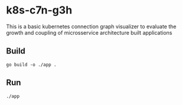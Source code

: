 # k8s-c7n-g3h
This is a basic kubernetes connection graph visualizer to evaluate the growth
and coupling of microsservice architecture built applications

## Build

``` shell
go build -o ./app .
```

## Run

``` shell
./app
```
